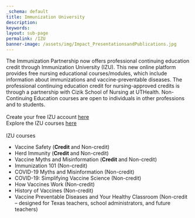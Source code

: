 ```yaml
---
_schema: default
title: Immunization University
description:
keywords:
layout: sub-page
permalink: /IZU
banner-image: /assets/img/Impact_PresentationsandPublications.jpg
---
```

<div><div>The Immunization Partnership now offers professional continuing education credit through Immunization University (IZU). This new online platform provides free nursing educational courses/modules, which include information about immunizations and vaccine-preventable diseases. The professional continuing education credit for nursing-approved credits is through a partnership with Cizik School of Nursing at UTHealth. Non-Continuing Education courses are open to individuals in other professions and to students.</div></div>

<div><div>&nbsp;</div></div>

<div>Create your free IZU account&nbsp;<a style="font-family: var(--font-family); letter-spacing: 0.01rem;" href="https://immunizeusa.org/account/login/?next=/account/">here</a></div>

<div>Explore the IZU courses&nbsp;<a style="font-family: var(--font-family); letter-spacing: 0.01rem;" href="https://immunizeusa.org/products/collection/courses-1/">here</a></div>

<div><div>&nbsp;</div></div>

<div><div>IZU courses</div></div>

* <div>Vaccine Safety (<strong>Credit </strong>and Non-credit)</div>
* <div>Herd Immunity (<strong>Credit </strong>and Non-credit)</div>
* <div>Vaccine Myths and Misinformation (<strong>Credit </strong>and Non-credit)</div>
* <div>Immunization 101 (Non-credit)</div>
* <div>COVID-19 Myths and Misinformation (Non-credit)</div>
* <div>COVID-19: Simplifying Vaccine Science (Non-credit)</div>
* <div>How Vaccines Work (Non-credit)</div>
* <div>History of Vaccines (Non-credit)</div>
* <div>Vaccine Preventable Diseases and Your Healthy Classroom (Non-credit &ndash; designed for Texas teachers, school administrators, and future teachers)</div>

<div><div><br />&nbsp;</div></div>